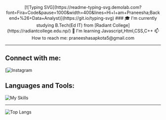 <div align="center">
  [![Typing SVG](https://readme-typing-svg.demolab.com?font=Fira+Code&pause=1000&width=400&lines=Hi+I+am+Praneesha;Backend+%26+Data+Analyst)](https://git.io/typing-svg)
  ###
  🎓 I'm currently studying B.Tech(Ed IT) from [Radiant College](https://radiantcollege.edu.np/)  
  🌱 I'm learning Javascript,Html,CSS,C++
  📫 How to reach me: praneeshasapkota5@gmail.com
  
</div>

---

## Connect with me:  
[![Instagram](https://www.instagram.com/_praneeshasapkota_/?hl=en#)

## Languages and Tools:  
![My Skills](https://skillicons.dev/icons?i=c,cpp,javascript,CSS,Html)

---

![Top Langs](https://github-readme-stats.vercel.app/api/top-langs/?username=yourusername&theme=tokyonight&layout=compact)
